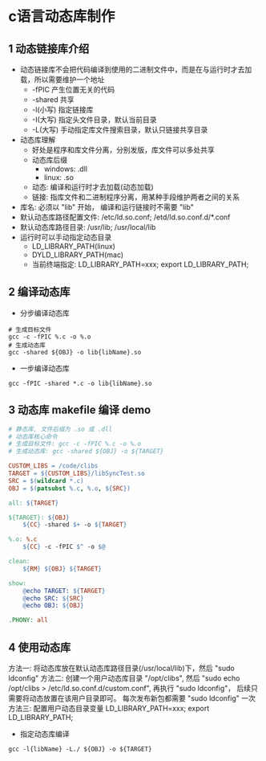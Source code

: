 # c语言动态库制作

## 1 动态链接库介绍

- 动态链接库不会把代码编译到使用的二进制文件中，而是在与运行时才去加载，所以需要维护一个地址
  - -fPIC 产生位置无关的代码
  - -shared 共享
  - -l(小写) 指定链接库
  - -I(大写) 指定头文件目录，默认当前目录
  - -L(大写) 手动指定库文件搜索目录，默认只链接共享目录
- 动态库理解
  - 好处是程序和库文件分离，分别发版，库文件可以多处共享
  - 动态库后缀
    - windows: .dll
    - linux: .so
  - 动态: 编译和运行时才去加载(动态加载)
  - 链接: 指库文件和二进制程序分离，用某种手段维护两者之间的关系
- 库名: 必须以 "lib" 开始， 编译和运行链接时不需要 "lib"
- 默认动态库路径配置文件: /etc/ld.so.conf; /etd/ld.so.conf.d/*.conf
- 默认动态库路径目录: /usr/lib; /usr/local/lib
- 运行时可以手动指定动态目录
  - LD_LIBRARY_PATH(linux)
  - DYLD_LIBRARY_PATH(mac)
  - 当前终端指定: LD_LIBRARY_PATH=xxx; export LD_LIBRARY_PATH;


## 2 编译动态库

- 分步编译动态库

```shell
# 生成目标文件
gcc -c -fPIC %.c -o %.o
# 生成动态库
gcc -shared ${OBJ} -o lib{libName}.so
```

- 一步编译动态库

```shell
gcc -fPIC -shared *.c -o lib{libName}.so
```

## 3 动态库 makefile 编译 demo

```Makefile
# 静态库, 文件后缀为 .so 或 .dll
# 动态库核心命令
# 生成目标文件: gcc -c -fPIC %.c -o %.o
# 生成动态库: gcc -shared ${OBJ} -o ${TARGET}

CUSTOM_LIBS = /code/clibs
TARGET = ${CUSTOM_LIBS}/libSyncTest.so
SRC = $(wildcard *.c)
OBJ = $(patsubst %.c, %.o, ${SRC})

all: ${TARGET}

${TARGET}: ${OBJ}
	${CC} -shared $+ -o ${TARGET}

%.o: %.c
	${CC} -c -fPIC $^ -o $@

clean:
	${RM} ${OBJ} ${TARGET}

show:
	@echo TARGET: ${TARGET}
	@echo SRC: ${SRC}
	@echo OBJ: ${OBJ}

.PHONY: all
```

## 4 使用动态库

方法一: 将动态库放在默认动态库路径目录(/usr/local/lib)下，然后 "sudo ldconfig"
方法二: 创建一个用户动态库目录 "/opt/clibs", 然后 "sudo echo /opt/clibs > /etc/ld.so.conf.d/custom.conf", 再执行 "sudo ldconfig"， 后续只需要将动态放置在该用户目录即可。
    每次发布新包都需要 "sudo ldconfig" 一次
方法三: 配置用户动态目录变量 LD_LIBRARY_PATH=xxx; export LD_LIBRARY_PATH;

- 指定动态库编译

```shell
gcc -l{libName} -L./ ${OBJ} -o ${TARGET}
```
